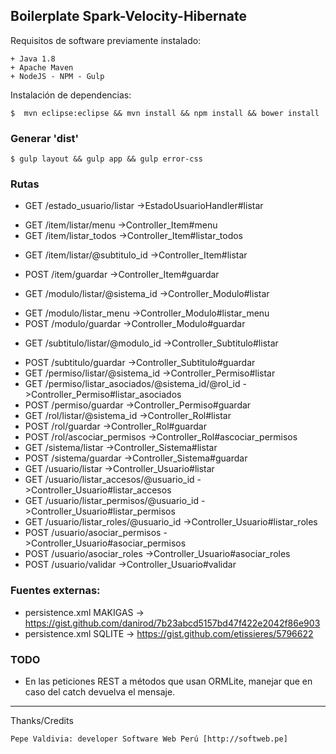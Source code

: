## Boilerplate Spark-Velocity-Hibernate

Requisitos de software previamente instalado:

	+ Java 1.8
	+ Apache Maven
	+ NodeJS - NPM - Gulp

Instalación de dependencias:

	$  mvn eclipse:eclipse && mvn install && npm install && bower install 

### Generar 'dist'
	
	$ gulp layout && gulp app && gulp error-css
	
### Rutas

+ GET /estado_usuario/listar ->EstadoUsuarioHandler#listar
- GET /item/listar/menu ->Controller_Item#menu
- GET /item/listar_todos ->Controller_Item#listar_todos
+ GET /item/listar/@subtitulo_id ->Controller_Item#listar
- POST /item/guardar ->Controller_Item#guardar
+ GET /modulo/listar/@sistema_id ->Controller_Modulo#listar
- GET /modulo/listar_menu ->Controller_Modulo#listar_menu
- POST /modulo/guardar ->Controller_Modulo#guardar
+ GET /subtitulo/listar/@modulo_id ->Controller_Subtitulo#listar
- POST /subtitulo/guardar ->Controller_Subtitulo#guardar
- GET /permiso/listar/@sistema_id ->Controller_Permiso#listar
- GET /permiso/listar_asociados/@sistema_id/@rol_id ->Controller_Permiso#listar_asociados
- POST /permiso/guardar ->Controller_Permiso#guardar
- GET /rol/listar/@sistema_id ->Controller_Rol#listar
- POST /rol/guardar ->Controller_Rol#guardar
- POST /rol/ascociar_permisos ->Controller_Rol#ascociar_permisos
- GET /sistema/listar ->Controller_Sistema#listar
- POST /sistema/guardar ->Controller_Sistema#guardar
- GET /usuario/listar ->Controller_Usuario#listar
- GET /usuario/listar_accesos/@usuario_id ->Controller_Usuario#listar_accesos
- GET /usuario/listar_permisos/@usuario_id ->Controller_Usuario#listar_permisos
- GET /usuario/listar_roles/@usuario_id ->Controller_Usuario#listar_roles
- POST /usuario/asociar_permisos ->Controller_Usuario#asociar_permisos
- POST /usuario/asociar_roles ->Controller_Usuario#asociar_roles
- POST /usuario/validar ->Controller_Usuario#validar

### Fuentes externas:

+ persistence.xml MAKIGAS -> https://gist.github.com/danirod/7b23abcd5157bd47f422e2042f86e903
+ persistence.xml SQLITE -> https://gist.github.com/etissieres/5796622 

### TODO

+ En las peticiones REST a métodos que usan ORMLite, manejar que en caso del catch devuelva el mensaje.

---

 Thanks/Credits

    Pepe Valdivia: developer Software Web Perú [http://softweb.pe]
